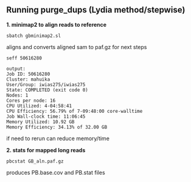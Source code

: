 ## Running purge_dups (Lydia method/stepwise)

**1. minimap2 to align reads to reference** 
```
sbatch gbminimap2.sl
```
aligns and converts aligned sam to paf.gz for next steps
```
seff 50616280

output:
Job ID: 50616280
Cluster: mahuika
User/Group: iwias275/iwias275
State: COMPLETED (exit code 0)
Nodes: 1
Cores per node: 16
CPU Utilized: 4-04:58:41
CPU Efficiency: 56.79% of 7-09:48:00 core-walltime
Job Wall-clock time: 11:06:45
Memory Utilized: 10.92 GB
Memory Efficiency: 34.13% of 32.00 GB
```
if need to rerun can reduce memory/time

**2. stats for mapped long reads**
```
pbcstat GB_aln.paf.gz
```
produces PB.base.cov and PB.stat files
